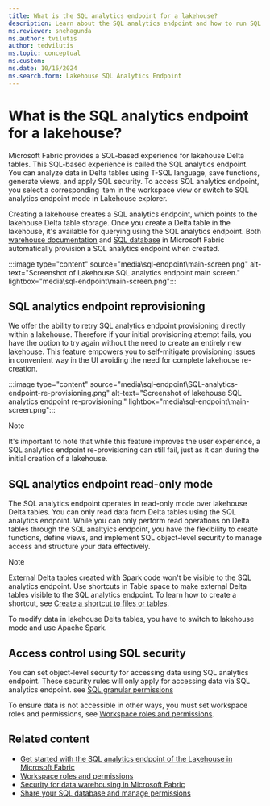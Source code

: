 ```yaml
---
title: What is the SQL analytics endpoint for a lakehouse?
description: Learn about the SQL analytics endpoint and how to run SQL queries directly on Fabric lakehouse tables.
ms.reviewer: snehagunda
ms.author: tvilutis
author: tedvilutis
ms.topic: conceptual
ms.custom:
ms.date: 10/16/2024
ms.search.form: Lakehouse SQL Analytics Endpoint
---
```


# What is the SQL analytics endpoint for a lakehouse?

Microsoft Fabric provides a SQL-based experience for lakehouse Delta tables. This SQL-based experience is called the SQL analytics endpoint. You can analyze data in Delta tables using T-SQL language, save functions, generate views, and apply SQL security. To access SQL analytics endpoint, you select a corresponding item in the workspace view or switch to SQL analytics endpoint mode in Lakehouse explorer.

Creating a lakehouse creates a SQL analytics endpoint, which points to the lakehouse Delta table storage. Once you create a Delta table in the lakehouse, it's available for querying using the SQL analytics endpoint. Both [warehouse documentation](../data-warehouse/data-warehousing.md#sql-analytics-endpoint-of-the-lakehouse) and [SQL database](../database/sql/overview.md) in Microsoft Fabric automatically provision a SQL analytics endpoint when created.

:::image type="content" source="media\sql-endpoint\main-screen.png" alt-text="Screenshot of Lakehouse SQL analytics endpoint main screen." lightbox="media\sql-endpoint\main-screen.png":::

## SQL analytics endpoint reprovisioning

We offer the ability to retry SQL analytics endpoint provisioning directly within a lakehouse. Therefore if your initial provisioning attempt fails, you have the option to try again without the need to create an entirely new lakehouse. This feature empowers you to self-mitigate provisioning issues in convenient way in the UI avoiding the need for complete lakehouse re-creation.

:::image type="content" source="media\sql-endpoint\SQL-analytics-endpoint-re-provisioning.png" alt-text="Screenshot of lakehouse SQL analytics endpoint re-provisioning." lightbox="media\sql-endpoint\main-screen.png":::

> [!NOTE]
> It's important to note that while this feature improves the user experience, a SQL analytics endpoint re-provisioning can still fail, just as it can during the initial creation of a lakehouse.

## SQL analytics endpoint read-only mode

The SQL analytics endpoint operates in read-only mode over lakehouse Delta tables. You can only read data from Delta tables using the SQL analytics endpoint.  While you can only perform read operations on Delta tables through the SQL analtyics endpoint, you have the flexibility to create functions, define views, and implement SQL object-level security to manage access and structure your data effectively.

> [!NOTE]
> External Delta tables created with Spark code won't be visible to the SQL analytics endpoint. Use shortcuts in Table space to make external Delta tables visible to the SQL analytics endpoint. To learn how to create a shortcut, see [Create a shortcut to files or tables](lakehouse-shortcuts.md#create-a-shortcut-to-files-or-tables).

To modify data in lakehouse Delta tables, you have to switch to lakehouse mode and use Apache Spark.

## Access control using SQL security

You can set object-level security for accessing data using SQL analytics endpoint. These security rules will only apply for accessing data via SQL analytics endpoint. see [SQL granular permissions](../data-warehouse/sql-granular-permissions.md)

To ensure data is not accessible in other ways, you must set workspace roles and permissions, see [Workspace roles and permissions](workspace-roles-lakehouse.md).

## Related content

- [Get started with the SQL analytics endpoint of the Lakehouse in Microsoft Fabric](../data-warehouse/data-warehousing.md#sql-analytics-endpoint-of-the-lakehouse)
- [Workspace roles and permissions](workspace-roles-lakehouse.md)
- [Security for data warehousing in Microsoft Fabric](../data-warehouse/security.md)
- [Share your SQL database and manage permissions](../database/sql/share-sql-manage-permission.md)
